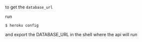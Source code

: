 to get the `database_url`

run

```
$ heroku config
```

and export the DATABASE_URL in the shell where the api will run
